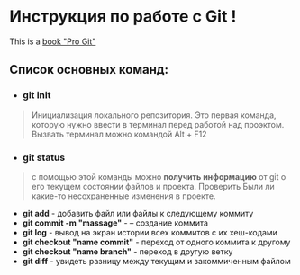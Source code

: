 # Инструкция по работе с Git !
This is a [book "Pro Git"](https://gbcdn.mrgcdn.ru/uploads/asset/4245110/attachment/d4eb8c232f8f2bdf4e42ba7cb49e0c50.pdf)

## Список основных команд:

- ### **git init** 
>Инициализация локального репозитория. Это первая команда, 
которую нужно ввести в терминал перед работой над 
проэктом. Вызвать терминал можно командой Alt + F12


- ### **git status**

>с помощью этой команды можно **получить информацию** от 
git о его текущем состоянии файлов и проекта. Проверить
Были ли какие-то несохраненные изменения в проекте.
- **git add** - добавить файл или файлы к следующему коммиту
- **git commit -m "massage"** - – создание коммита
- **git log** - вывод на экран истории всех коммитов с их хеш-кодами
- **git checkout "name commit"** - переход от одного коммита к другому
- **git checkout "name branch"** - переход в другую ветку
- **git diff** - увидеть разницу между текущим и закоммиченным файлом
